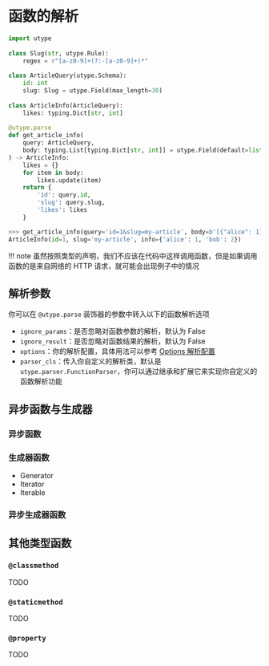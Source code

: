 # 函数的解析

```python
import utype  
  
class Slug(str, utype.Rule):  
    regex = r"[a-z0-9]+(?:-[a-z0-9]+)*"  
  
class ArticleQuery(utype.Schema):  
    id: int  
    slug: Slug = utype.Field(max_length=30)  
  
class ArticleInfo(ArticleQuery):  
    likes: typing.Dict[str, int]  
  
@utype.parse  
def get_article_info(  
    query: ArticleQuery,  
    body: typing.List[typing.Dict[str, int]] = utype.Field(default=list)  
) -> ArticleInfo:  
    likes = {}  
    for item in body:  
        likes.update(item)  
    return {  
        'id': query.id,  
        'slug': query.slug,  
        'likes': likes  
    }

>>> get_article_info(query='id=1&slug=my-article', body=b'[{"alice": 1}, {"bob": 2}]')
ArticleInfo(id=1, slug='my-article', info={'alice': 1, 'bob': 2})
```

!!! note
	虽然按照类型的声明，我们不应该在代码中这样调用函数，但是如果调用函数的是来自网络的 HTTP 请求，就可能会出现例子中的情况


## 解析参数

你可以在 `@utype.parse` 装饰器的参数中转入以下的函数解析选项
* `ignore_params`：是否忽略对函数参数的解析，默认为 False
* `ignore_result`：是否忽略对函数结果的解析，默认为 False
* `options`：你的解析配置，具体用法可以参考 [Options 解析配置](../references/options)
* `parser_cls`：传入你自定义的解析类，默认是 `utype.parser.FunctionParser`，你可以通过继承和扩展它来实现你自定义的函数解析功能

## 异步函数与生成器

### 异步函数


### 生成器函数

* Generator
* Iterator
* Iterable

### 异步生成器函数


## 其他类型函数

### `@classmethod`
TODO

### `@staticmethod`
TODO

### `@property`
TODO
